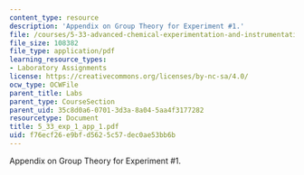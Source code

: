 ```yaml
---
content_type: resource
description: 'Appendix on Group Theory for Experiment #1.'
file: /courses/5-33-advanced-chemical-experimentation-and-instrumentation-fall-2007/f76ecf26e9bfd5625c57dec0ae53bb6b_5_33_exp_1_app_1.pdf
file_size: 108382
file_type: application/pdf
learning_resource_types:
- Laboratory Assignments
license: https://creativecommons.org/licenses/by-nc-sa/4.0/
ocw_type: OCWFile
parent_title: Labs
parent_type: CourseSection
parent_uid: 35c8d0a6-0701-3d3a-8a04-5aa4f3177282
resourcetype: Document
title: 5_33_exp_1_app_1.pdf
uid: f76ecf26-e9bf-d562-5c57-dec0ae53bb6b
---
```

Appendix on Group Theory for Experiment #1.